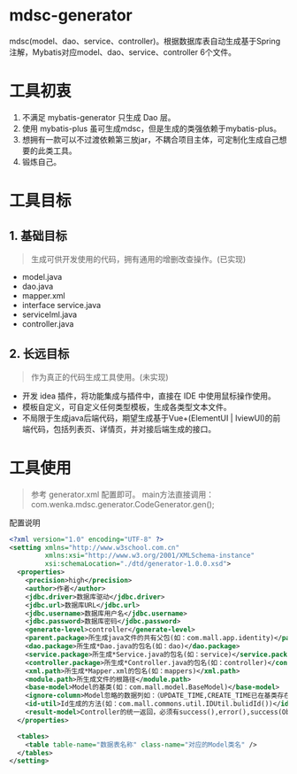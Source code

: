 # mdsc-generator
mdsc(model、dao、service、controller)。根据数据库表自动生成基于Spring注解，Mybatis对应model、dao、service、controller 6个文件。

# 工具初衷
1. 不满足 mybatis-generator 只生成 Dao 层。
2. 使用 mybatis-plus 虽可生成mdsc，但是生成的类强依赖于mybatis-plus。
3. 想拥有一款可以不过渡依赖第三放jar，不耦合项目主体，可定制化生成自己想要的此类工具。
4. 锻炼自己。

# 工具目标
## 1. 基础目标
> 生成可供开发使用的代码，拥有通用的增删改查操作。(已实现)
- model.java
- dao.java
- mapper.xml
- interface service.java
- serviceIml.java
- controller.java

## 2. 长远目标
> 作为真正的代码生成工具使用。(未实现)
- 开发 idea 插件，将功能集成与插件中，直接在 IDE 中使用鼠标操作使用。
- 模板自定义，可自定义任何类型模板，生成各类型文本文件。
- 不局限于生成java后端代码，期望生成基于Vue+(ElementUI | IviewUI)的前端代码，包括列表页、详情页，并对接后端生成的接口。

# 工具使用
> 参考 generator.xml 配置即可。
> main方法直接调用：com.wenka.mdsc.generator.CodeGenerator.gen();

配置说明
```xml
<?xml version="1.0" encoding="UTF-8" ?>
<setting xmlns="http://www.w3school.com.cn"
         xmlns:xsi="http://www.w3.org/2001/XMLSchema-instance"
         xsi:schemaLocation="./dtd/generator-1.0.0.xsd">
  <properties>
    <precision>high</precision>
    <author>作者</author>
    <jdbc.driver>数据库驱动</jdbc.driver>
    <jdbc.url>数据库URL</jdbc.url>
    <jdbc.username>数据库用户名</jdbc.username>
    <jdbc.password>数据库密码</jdbc.password>
    <generate-level>controller</generate-level>
    <parent.package>所生成java文件的共有父包(如：com.mall.app.identity)</parent.package>
    <dao.package>所生成*Dao.java的包名(如：dao)</dao.package>
    <service.package>所生成*Service.java的包名(如：service)</service.package>
    <controller.package>所生成*Controller.java的包名(如：controller)</controller.package>
    <xml.path>所生成*Mapper.xml的包名(如：mappers)</xml.path>
    <module.path>所生成文件的根路径</module.path>
    <base-model>Model的基类(如：com.mall.model.BaseModel)</base-model>
    <ignore-column>Model忽略的数据列如：（UPDATE_TIME,CREATE_TIME已在基类存在）</ignore-column>
    <id-util>Id生成的方法(如：com.mall.commons.util.IDUtil.bulidId())</id-util>
    <result-model>Controller的统一返回，必须有success(),error(),success(Object o)方法（如：com.mall.commons.vo.Result）</result-model>
  </properties>

  <tables>
    <table table-name="数据表名称" class-name="对应的Model类名" />
  </tables>
</setting>
```
